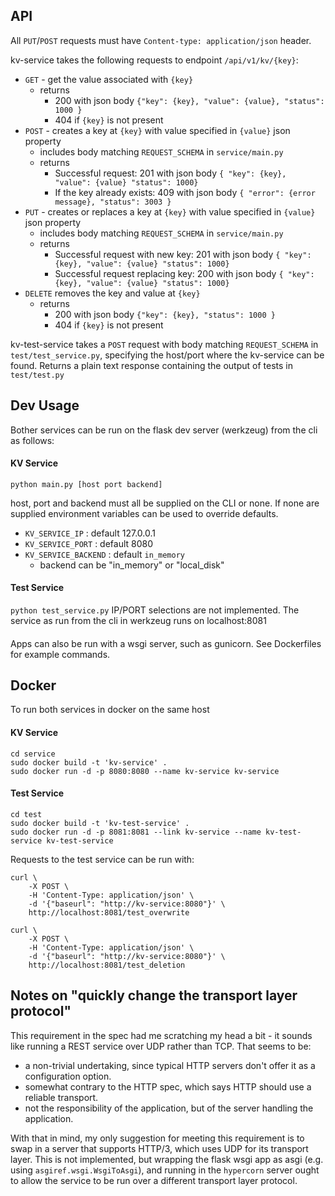 ## API

All `PUT`/`POST` requests must have `Content-type: application/json` header.

kv-service takes the following requests to endpoint `/api/v1/kv/{key}`:
- `GET` - get the value associated with `{key}`
  - returns
    - 200 with json body `{"key": {key}, "value": {value}, "status": 1000 }`
    - 404 if `{key}` is not present
- `POST` - creates a key at `{key}` with value specified in `{value}` json property
  - includes body matching `REQUEST_SCHEMA` in `service/main.py`
  - returns
    - Successful request: 201 with json body `{ "key": {key}, "value": {value} "status": 1000}`
    - If the key already exists: 409 with json body `{ "error": {error message}, "status": 3003 }`
- `PUT` - creates or replaces a key at `{key}` with value specified in `{value}` json property
  - includes body matching `REQUEST_SCHEMA` in `service/main.py`
  - returns
    - Successful request with new key: 201 with json body `{ "key": {key}, "value": {value} "status": 1000}`
    - Successful request replacing key: 200 with json body `{ "key": {key}, "value": {value} "status": 1000}`
- `DELETE` removes the key and value at `{key}`
  - returns
    - 200 with json body `{"key": {key}, "status": 1000 }`
    - 404 if `{key}` is not present

kv-test-service takes a `POST` request with body matching `REQUEST_SCHEMA` in `test/test_service.py`, specifying the
host/port where the kv-service can be found. Returns a plain text response containing the output of tests in 
`test/test.py`

## Dev Usage
Bother services can be run on the flask dev server (werkzeug) from the cli as follows:

#### KV Service
`python main.py [host port backend]`

host, port and backend must all be supplied on the CLI or none. If none are supplied environment variables can be used to
override defaults.
- `KV_SERVICE_IP` : default 127.0.0.1
- `KV_SERVICE_PORT` : default 8080
- `KV_SERVICE_BACKEND` : default `in_memory`
  - backend can be "in_memory" or "local_disk"

#### Test Service
`python test_service.py`
IP/PORT selections are not implemented. The service as run from the cli in werkzeug runs on localhost:8081


####
Apps can also be run with a wsgi server, such as gunicorn. See Dockerfiles for example commands.


## Docker
To run both services in docker on the same host

#### KV Service
```
cd service
sudo docker build -t 'kv-service' .
sudo docker run -d -p 8080:8080 --name kv-service kv-service
```

#### Test Service
```
cd test
sudo docker build -t 'kv-test-service' .
sudo docker run -d -p 8081:8081 --link kv-service --name kv-test-service kv-test-service
```

Requests to the test service can be run with:
```
curl \
    -X POST \
    -H 'Content-Type: application/json' \
    -d '{"baseurl": "http://kv-service:8080"}' \
    http://localhost:8081/test_overwrite
```

```
curl \
    -X POST \
    -H 'Content-Type: application/json' \
    -d '{"baseurl": "http://kv-service:8080"}' \
    http://localhost:8081/test_deletion
```

## Notes on "quickly change the transport layer protocol"
This requirement in the spec had me scratching my head a bit - it sounds like running a REST service over UDP rather
than TCP. That seems to be:
- a non-trivial undertaking, since typical HTTP servers don't offer it as a configuration
option.
- somewhat contrary to the HTTP spec, which says HTTP should use a reliable transport.
- not the responsibility of the application, but of the server handling the application.

With that in mind, my only suggestion for meeting this requirement is to swap in a server that supports HTTP/3, which 
uses UDP for its transport layer. This is not implemented, but wrapping the flask wsgi app as asgi
(e.g. using `asgiref.wsgi.WsgiToAsgi`), and running in the `hypercorn` server ought to allow the service to be run over
a different transport layer protocol.

